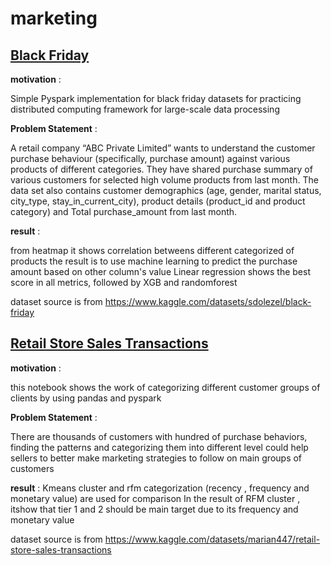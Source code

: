 # marketing
## [Black Friday](marketing/Black_Friday.ipynb)
**motivation** :

Simple Pyspark implementation for black friday datasets for practicing distributed computing framework 
for large-scale data processing

**Problem Statement** : 

A retail company “ABC Private Limited” wants to understand the customer purchase behaviour (specifically, purchase amount) 
against various products of different categories. They have shared purchase summary of various customers for selected high 
volume products from last month. The data set also contains customer demographics (age, gender, marital status, city_type, 
stay_in_current_city), product details (product_id and product category) and Total purchase_amount from last month.

**result** :

from heatmap it shows correlation betweens different categorized of products
the result is to use machine learning to predict the purchase amount based on other column's value
Linear regression shows the best score in all metrics, followed by XGB and randomforest

dataset source is from https://www.kaggle.com/datasets/sdolezel/black-friday


## [Retail Store Sales Transactions](marketing/Pyspark_Retail_Store_Sales_Transactions.ipynb)

**motivation** :

this notebook shows the work of categorizing different customer groups of clients by using pandas and pyspark

**Problem Statement** : 

There are thousands of customers with hundred of purchase behaviors, finding the patterns and categorizing them into
different level could help sellers to better make marketing strategies to follow on main groups of customers

**result** :
Kmeans cluster and rfm categorization (recency , frequency and monetary value) are used for comparison
In the result of RFM cluster , itshow that tier 1 and 2 should be main target due to its frequency and monetary value

dataset source is from https://www.kaggle.com/datasets/marian447/retail-store-sales-transactions

